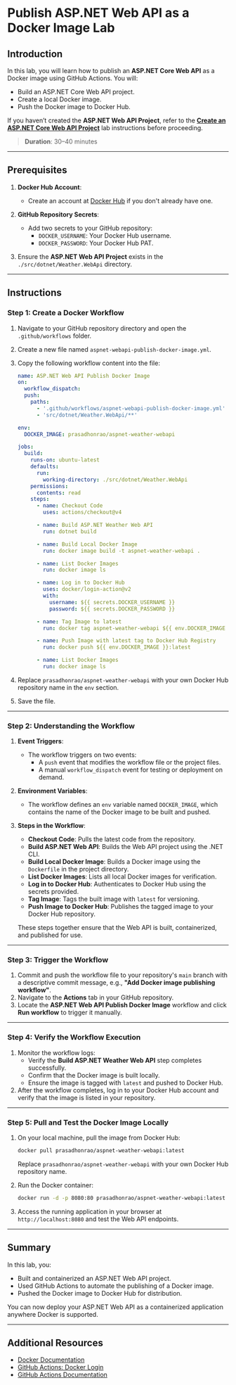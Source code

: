 # Publish ASP.NET Web API as a Docker Image Lab

## Introduction

In this lab, you will learn how to publish an **ASP.NET Core Web API** as a Docker image using GitHub Actions. You will:

- Build an ASP.NET Core Web API project.
- Create a local Docker image.
- Push the Docker image to Docker Hub.

If you haven’t created the **ASP.NET Web API Project**, refer to the **[Create an ASP.NET Core Web API Project](../create-aspnet-webapi.md)** lab instructions before proceeding.

> **Duration**: 30–40 minutes

---

## Prerequisites

1. **Docker Hub Account**:

   - Create an account at [Docker Hub](https://hub.docker.com) if you don't already have one.

2. **GitHub Repository Secrets**:

   - Add two secrets to your GitHub repository:
     - `DOCKER_USERNAME`: Your Docker Hub username.
     - `DOCKER_PASSWORD`: Your Docker Hub PAT.

3. Ensure the **ASP.NET Web API Project** exists in the `./src/dotnet/Weather.WebApi` directory.

---

## Instructions

### Step 1: Create a Docker Workflow

1. Navigate to your GitHub repository directory and open the `.github/workflows` folder.
2. Create a new file named `aspnet-webapi-publish-docker-image.yml`.
3. Copy the following workflow content into the file:

   ```yaml
   name: ASP.NET Web API Publish Docker Image
   on:
     workflow_dispatch:
     push:
       paths:
         - '.github/workflows/aspnet-webapi-publish-docker-image.yml'
         - 'src/dotnet/Weather.WebApi/**'

   env:
     DOCKER_IMAGE: prasadhonrao/aspnet-weather-webapi

   jobs:
     build:
       runs-on: ubuntu-latest
       defaults:
         run:
           working-directory: ./src/dotnet/Weather.WebApi
       permissions:
         contents: read
       steps:
         - name: Checkout Code
           uses: actions/checkout@v4

         - name: Build ASP.NET Weather Web API
           run: dotnet build

         - name: Build Local Docker Image
           run: docker image build -t aspnet-weather-webapi .

         - name: List Docker Images
           run: docker image ls

         - name: Log in to Docker Hub
           uses: docker/login-action@v2
           with:
             username: ${{ secrets.DOCKER_USERNAME }}
             password: ${{ secrets.DOCKER_PASSWORD }}

         - name: Tag Image to latest
           run: docker tag aspnet-weather-webapi ${{ env.DOCKER_IMAGE }}:latest

         - name: Push Image with latest tag to Docker Hub Registry
           run: docker push ${{ env.DOCKER_IMAGE }}:latest

         - name: List Docker Images
           run: docker image ls
   ```

4. Replace `prasadhonrao/aspnet-weather-webapi` with your own Docker Hub repository name in the `env` section.
5. Save the file.

---

### Step 2: Understanding the Workflow

1. **Event Triggers**:

   - The workflow triggers on two events:
     - A `push` event that modifies the workflow file or the project files.
     - A manual `workflow_dispatch` event for testing or deployment on demand.

2. **Environment Variables**:

   - The workflow defines an `env` variable named `DOCKER_IMAGE`, which contains the name of the Docker image to be built and pushed.

3. **Steps in the Workflow**:

   - **Checkout Code**: Pulls the latest code from the repository.
   - **Build ASP.NET Web API**: Builds the Web API project using the .NET CLI.
   - **Build Local Docker Image**: Builds a Docker image using the `Dockerfile` in the project directory.
   - **List Docker Images**: Lists all local Docker images for verification.
   - **Log in to Docker Hub**: Authenticates to Docker Hub using the secrets provided.
   - **Tag Image**: Tags the built image with `latest` for versioning.
   - **Push Image to Docker Hub**: Publishes the tagged image to your Docker Hub repository.

   These steps together ensure that the Web API is built, containerized, and published for use.

---

### Step 3: Trigger the Workflow

1. Commit and push the workflow file to your repository's `main` branch with a descriptive commit message, e.g., **"Add Docker image publishing workflow"**.
2. Navigate to the **Actions** tab in your GitHub repository.
3. Locate the **ASP.NET Web API Publish Docker Image** workflow and click **Run workflow** to trigger it manually.

---

### Step 4: Verify the Workflow Execution

1. Monitor the workflow logs:
   - Verify the **Build ASP.NET Weather Web API** step completes successfully.
   - Confirm that the Docker image is built locally.
   - Ensure the image is tagged with `latest` and pushed to Docker Hub.
2. After the workflow completes, log in to your Docker Hub account and verify that the image is listed in your repository.

---

### Step 5: Pull and Test the Docker Image Locally

1. On your local machine, pull the image from Docker Hub:

   ```bash
   docker pull prasadhonrao/aspnet-weather-webapi:latest
   ```

   Replace `prasadhonrao/aspnet-weather-webapi` with your own Docker Hub repository name.

2. Run the Docker container:

   ```bash
   docker run -d -p 8080:80 prasadhonrao/aspnet-weather-webapi:latest
   ```

3. Access the running application in your browser at `http://localhost:8080` and test the Web API endpoints.

---

## Summary

In this lab, you:

- Built and containerized an ASP.NET Web API project.
- Used GitHub Actions to automate the publishing of a Docker image.
- Pushed the Docker image to Docker Hub for distribution.

You can now deploy your ASP.NET Web API as a containerized application anywhere Docker is supported.

---

## Additional Resources

- [Docker Documentation](https://docs.docker.com/)
- [GitHub Actions: Docker Login](https://github.com/marketplace/actions/docker-login)
- [GitHub Actions Documentation](https://docs.github.com/en/actions)
